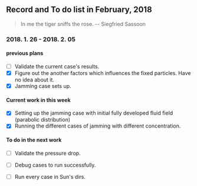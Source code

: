 ## Record and To do list in February, 2018
> In me the tiger sniffs the rose.
> -- Siegfried Sassoon

### 2018. 1. 26 - 2018. 2. 05
#### previous plans
- [ ] Validate the current case's results.
- [x] Figure out the another factors which influences the fixed particles.
      Have no idea about it.
- [x] Jamming case sets up. 

#### Current work in this week
- [x] Setting up the jamming case with initial fully developed fluid field (parabolic distribution) 
- [x] Running the different cases of jamming with different concentration.

#### To do in the next work
- [ ] Validate the pressure drop.
- [ ] Debug cases to run successfully. 
- [ ] Run every case in Sun's dirs.


